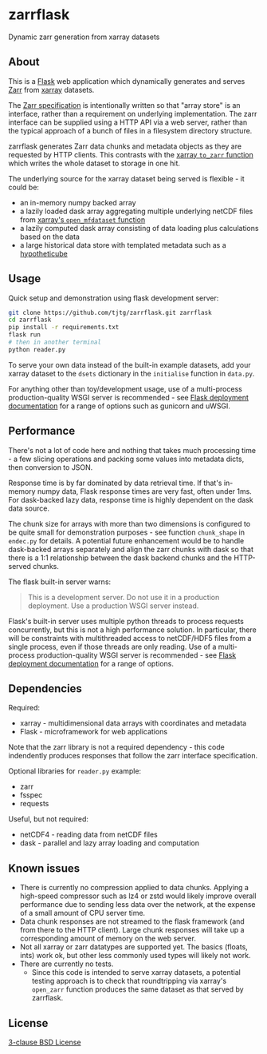 # zarrflask

Dynamic zarr generation from xarray datasets

## About

This is a [Flask](https://flask.palletsprojects.com/) web application which dynamically generates and serves [Zarr](https://zarr.readthedocs.io/) from [xarray](https://xarray.pydata.org/) datasets.

The [Zarr specification](https://zarr.readthedocs.io/en/stable/spec/v2.html) is intentionally written so that "array store" is an interface, rather than a requirement on underlying implementation.
The zarr interface can be supplied using a HTTP API via a web server, rather than the typical approach of a bunch of files in a filesystem directory structure.

zarrflask generates Zarr data chunks and metadata objects as they are requested by HTTP clients.
This contrasts with the [xarray `to_zarr` function](https://xarray.pydata.org/en/stable/generated/xarray.Dataset.to_zarr.html) which writes the whole dataset to storage in one hit.

The underlying source for the xarray dataset being served is flexible - it could be:
- an in-memory numpy backed array
- a lazily loaded dask array aggregating multiple underlying netCDF files from [xarray's `open_mfdataset` function](https://xarray.pydata.org/en/stable/generated/xarray.open_mfdataset.html)
- a lazily computed dask array consisting of data loading plus calculations based on the data
- a large historical data store with templated metadata such as a [hypotheticube](https://medium.com/informatics-lab/hypothetical-datasets-70381cce8a9)

## Usage

Quick setup and demonstration using flask development server:

```sh
git clone https://github.com/tjtg/zarrflask.git zarrflask
cd zarrflask
pip install -r requirements.txt
flask run
# then in another terminal
python reader.py
```

To serve your own data instead of the built-in example datasets, add your xarray dataset to the `dsets` dictionary in the `initialise` function in `data.py`.

For anything other than toy/development usage, use of a multi-process production-quality WSGI server is recommended - see [Flask deployment documentation](https://flask.palletsprojects.com/en/1.1.x/deploying/) for a range of options such as gunicorn and uWSGI.

## Performance

There's not a lot of code here and nothing that takes much processing time - a few slicing operations and packing some values into metadata dicts, then conversion to JSON.

Response time is by far dominated by data retrieval time.
If that's in-memory numpy data, Flask response times are very fast, often under 1ms.
For dask-backed lazy data, response time is highly dependent on the dask data source.

The chunk size for arrays with more than two dimensions is configured to be quite small for demonstration purposes - see function `chunk_shape` in `endec.py` for details.
A potential future enhancement would be to handle dask-backed arrays separately and align the zarr chunks with dask so that there is a 1:1 relationship between the dask backend chunks and the HTTP-served chunks.

The flask built-in server warns:
> This is a development server. Do not use it in a production deployment. Use a production WSGI server instead.

Flask's built-in server uses multiple python threads to process requests concurrently, but this is not a high performance solution.
In particular, there will be constraints with multithreaded access to netCDF/HDF5 files from a single process, even if those threads are only reading.
Use of a multi-process production-quality WSGI server is recommended - see [Flask deployment documentation](https://flask.palletsprojects.com/en/1.1.x/deploying/) for a range of options.

## Dependencies

Required:
- xarray - multidimensional data arrays with coordinates and metadata
- Flask - microframework for web applications

Note that the zarr library is not a required dependency - this code indendently produces responses that follow the zarr interface specification.

Optional libraries for `reader.py` example:
- zarr
- fsspec
- requests

Useful, but not required:
- netCDF4 - reading data from netCDF files
- dask - parallel and lazy array loading and computation

## Known issues

- There is currently no compression applied to data chunks. Applying a high-speed compressor such as lz4 or zstd would likely improve overall performance due to sending less data over the network, at the expense of a small amount of CPU server time.
- Data chunk responses are not streamed to the flask framework (and from there to the HTTP client). Large chunk responses will take up a corresponding amount of memory on the web server.
- Not all xarray or zarr datatypes are supported yet. The basics (floats, ints) work ok, but other less commonly used types will likely not work.
- There are currently no tests.
    - Since this code is intended to serve xarray datasets, a potential testing approach is to check that roundtripping via xarray's `open_zarr` function produces the same dataset as that served by zarrflask.

## License

[3-clause BSD License](./license.md)
